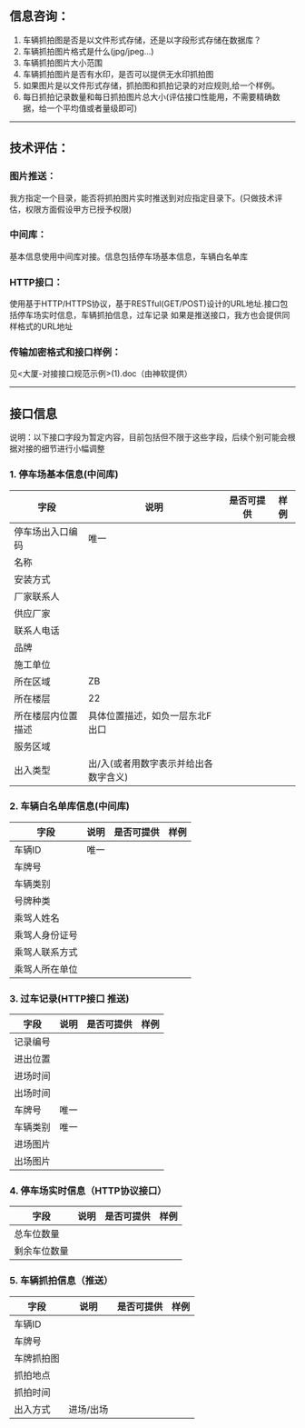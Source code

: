 ## 信息咨询：
1. 车辆抓拍图是否是以文件形式存储，还是以字段形式存储在数据库？
2. 车辆抓拍图片格式是什么(jpg/jpeg...)
3. 车辆抓拍图片大小范围
4. 车辆抓拍图片是否有水印，是否可以提供无水印抓拍图  
5. 如果图片是以文件形式存储，抓拍图和抓拍记录的对应规则,给一个样例。
6. 每日抓拍记录数量和每日抓拍图片总大小(评估接口性能用，不需要精确数据，给一个平均值或者量级即可)

----
## 技术评估：  

### 图片推送：
我方指定一个目录，能否将抓拍图片实时推送到对应指定目录下。(只做技术评估，权限方面假设甲方已授予权限)

### 中间库：
基本信息使用中间库对接。信息包括停车场基本信息，车辆白名单库

### HTTP接口：
使用基于HTTP/HTTPS协议，基于RESTful(GET/POST)设计的URL地址.接口包括停车场实时信息，车辆抓拍信息，过车记录
如果是推送接口，我方也会提供同样格式的URL地址

### 传输加密格式和接口样例：
见<大厦-对接接口规范示例>(1).doc（由神软提供）

----

## 接口信息

说明：以下接口字段为暂定内容，目前包括但不限于这些字段，后续个别可能会根据对接的细节进行小幅调整
### 1. 停车场基本信息(中间库)
|字段|说明|是否可提供|样例|
|--|--|--|--|
停车场出入口编码|唯一| 
名称|
安装方式|
厂家联系人|
供应厂家|
联系人电话|
品牌|
施工单位|
所在区域|ZB
所在楼层|22
所在楼层内位置描述|具体位置描述，如负一层东北F出口
服务区域|
出入类型|出/入(或者用数字表示并给出各数字含义)

### 2. 车辆白名单库信息(中间库)

|字段|说明|是否可提供|样例|
|--|--|--|--|
车辆ID|唯一
车牌号|
车辆类别|
号牌种类|
乘驾人姓名|
乘驾人身份证号|
乘驾人联系方式|
乘驾人所在单位|

### 3. 过车记录(HTTP接口 推送)

|字段|说明|是否可提供|样例|
|--|--|--|--|
记录编号|
进出位置|
进场时间|
出场时间|
车牌号|唯一
车辆类别|唯一
进场图片|
出场图片|

### 4. 停车场实时信息（HTTP协议接口）

|字段|说明|是否可提供|样例|
|--|--|--|--|
总车位数量|
剩余车位数量|

### 5. 车辆抓拍信息（推送）

|字段|说明|是否可提供|样例|
|--|--|--|--|
车辆ID|
车牌号|
车牌抓拍图|
抓拍地点|
抓拍时间|
出入方式| 进场/出场

